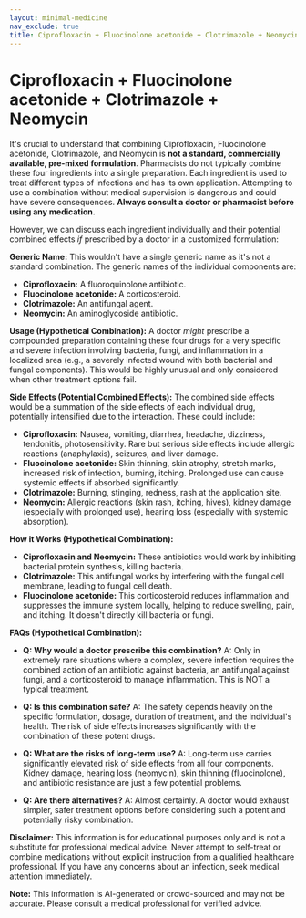```yaml
---
layout: minimal-medicine
nav_exclude: true
title: Ciprofloxacin + Fluocinolone acetonide + Clotrimazole + Neomycin
---
```


# Ciprofloxacin + Fluocinolone acetonide + Clotrimazole + Neomycin

It's crucial to understand that combining Ciprofloxacin, Fluocinolone acetonide, Clotrimazole, and Neomycin is **not a standard, commercially available, pre-mixed formulation**.  Pharmacists do not typically combine these four ingredients into a single preparation.  Each ingredient is used to treat different types of infections and has its own application.  Attempting to use a combination without medical supervision is dangerous and could have severe consequences.  **Always consult a doctor or pharmacist before using any medication.**

However, we can discuss each ingredient individually and their potential combined effects *if* prescribed by a doctor in a customized formulation:


**Generic Name:**  This wouldn't have a single generic name as it's not a standard combination.  The generic names of the individual components are:

* **Ciprofloxacin:** A fluoroquinolone antibiotic.
* **Fluocinolone acetonide:** A corticosteroid.
* **Clotrimazole:** An antifungal agent.
* **Neomycin:** An aminoglycoside antibiotic.


**Usage (Hypothetical Combination):**  A doctor *might* prescribe a compounded preparation containing these four drugs for a very specific and severe infection involving bacteria, fungi, and inflammation in a localized area (e.g., a severely infected wound with both bacterial and fungal components).  This would be highly unusual and only considered when other treatment options fail.


**Side Effects (Potential Combined Effects):** The combined side effects would be a summation of the side effects of each individual drug, potentially intensified due to the interaction.  These could include:

* **Ciprofloxacin:** Nausea, vomiting, diarrhea, headache, dizziness, tendonitis, photosensitivity.  Rare but serious side effects include allergic reactions (anaphylaxis), seizures, and liver damage.
* **Fluocinolone acetonide:** Skin thinning, skin atrophy, stretch marks, increased risk of infection, burning, itching.  Prolonged use can cause systemic effects if absorbed significantly.
* **Clotrimazole:**  Burning, stinging, redness, rash at the application site.
* **Neomycin:** Allergic reactions (skin rash, itching, hives), kidney damage (especially with prolonged use), hearing loss (especially with systemic absorption).


**How it Works (Hypothetical Combination):**

* **Ciprofloxacin and Neomycin:** These antibiotics would work by inhibiting bacterial protein synthesis, killing bacteria.
* **Clotrimazole:** This antifungal works by interfering with the fungal cell membrane, leading to fungal cell death.
* **Fluocinolone acetonide:** This corticosteroid reduces inflammation and suppresses the immune system locally, helping to reduce swelling, pain, and itching.  It doesn't directly kill bacteria or fungi.


**FAQs (Hypothetical Combination):**

* **Q: Why would a doctor prescribe this combination?** A: Only in extremely rare situations where a complex, severe infection requires the combined action of an antibiotic against bacteria, an antifungal against fungi, and a corticosteroid to manage inflammation.  This is NOT a typical treatment.

* **Q: Is this combination safe?** A:  The safety depends heavily on the specific formulation, dosage, duration of treatment, and the individual's health.  The risk of side effects increases significantly with the combination of these potent drugs.

* **Q: What are the risks of long-term use?** A: Long-term use carries significantly elevated risk of side effects from all four components.  Kidney damage, hearing loss (neomycin), skin thinning (fluocinolone), and antibiotic resistance are just a few potential problems.

* **Q: Are there alternatives?** A:  Almost certainly.  A doctor would exhaust simpler, safer treatment options before considering such a potent and potentially risky combination.


**Disclaimer:** This information is for educational purposes only and is not a substitute for professional medical advice.  Never attempt to self-treat or combine medications without explicit instruction from a qualified healthcare professional.  If you have any concerns about an infection, seek medical attention immediately.


**Note:** This information is AI-generated or crowd-sourced and may not be accurate. Please consult a medical professional for verified advice.
